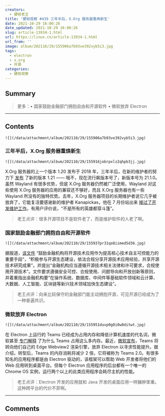 ```yaml
---
creators:
  - 硬核老王
title: '硬核观察 #439 三年半后，X.Org 服务器重焕新生'
date: 2021-10-29 16:00:26
date_updated: 2021-10-29 16:00:26
slug: article-13934-1.html
url: https://linux.cn/article-13934-1.html
url_from: ''
image: album/202110/29/155906a7b93ve392vyb5i3.jpg
tags:
  - electron
  - x.org
  - 开源
categories:
  - 硬核观察
---
```


## Summary

> 更多：• 国家鼓励金融部门拥抱自由和开源软件 • 微软放弃 Electron

***

<!-- more -->

## Contents

`![](/data/attachment/album/202110/29/155906a7b93ve392vyb5i3.jpg)`

### 三年半后，X.Org 服务器重焕新生

`![](/data/attachment/album/202110/29/155916jobrpxlz2qhpb3jj.jpg)`

X.Org 服务器的上一个版本 1.20 发布于 2018 年，三年半后，在新的维护者的努力下 [发布](https://lists.x.org/archives/xorg/2021-October/060799.html) 了新的版本 1.21 —— 哦不，现在流行飙版本号了，新版本号为 21.1.0。虽然 Wayland 有很多优势，但是 X.Org 服务器仍然被广泛使用，Wayland 对这些使用 X.Org 服务器的应用的兼容还不够好，而且 X.Org 服务器也有一些 Wayland 所没有的独特优势。去年，X.Org 服务器项目的长期维护者说它几乎被放弃了，它能复活要感谢新的维护者 Kanapickas，他在 7 月份站出来 [接过了开发维护工作](https://www.theregister.com/2021/09/22/xorg_server_21_1_0/)。有用户评价说，“不是所有的英雄都穿斗篷”。

> 
> 老王点评：很多开源项目不是软件老了，而是维护软件的人老了啊。
> 
> 
> 

### 国家鼓励金融部门拥抱自由和开源软件

`![](/data/attachment/album/202110/29/155937pr31qo8iimed5d36.jpg)`

据报道，[该文件](http://www.cac.gov.cn/2021-10/27/c_1636928705274546.htm) “鼓励金融机构将开源技术应用作为提高核心技术自主可控能力的重要手段”，“积极参与开源生态建设，依法合规分享开源技术应用经验，共享开源技术研究成果”。并提出“金融机构应当遵循开源技术相关法律和许可要求，合规使用开源技术”。文件要求遵循安全可控、合规使用、问题导向和开放创新等原则，并着重指出金融机构要“在操作系统、数据库、中间件等基础软件领域和云计算、大数据、人工智能、区块链等新兴技术领域加快生态建设”。

> 
> 老王点评：向来比较保守的金融部门能主动拥抱开源，可见开源已经成为了一种普遍共识。
> 
> 
> 

### 微软放弃 Electron

`![](/data/attachment/album/202110/29/155951duvp0g0i0w8ditwt.jpg)`

在 Electron 上运行的 Teams 已经成为占用内存和降低计算机速度的代名词，微软甚至 [专门解释](https://docs.microsoft.com/en-us/microsoftteams/teams-memory-usage-perf) 了为什么 Teams 占用这么多内存。最近，[微软宣布](https://twitter.com/rishmsft/status/1408085784016539653)，Teams 将转向他们自己的 Edge Webview2 渲染引擎，放弃 Electron 以寻求性能提升。据介绍，转型后，Teams 的内存消耗将减少 2 倍，它将被称为 Teams 2.0。有很多知名的应用程序都是由 Electron 驱动的，该框架可以帮助 Web 开发者将他们的 Web 应用转到桌面平台。但每个 Electron 应用程序的后台都有一个唯一的 Chrome OS 实例，运行两个以上的此类应用程序会耗尽主机的性能。

> 
> 老王点评：Electron 开发的应用就和 Java 开发的桌面应用一样臃肿笨重。这种跨平台的代价不菲啊。
> 
> 
>

***

## Comments
